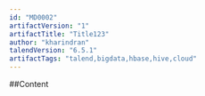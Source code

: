 ```yaml
---
id: "MD0002"
artifactVersion: "1"
artifactTitle: "Title123"
author: "kharindran"
talendVersion: "6.5.1"
artifactTags: "talend,bigdata,hbase,hive,cloud"
---
```


##Content